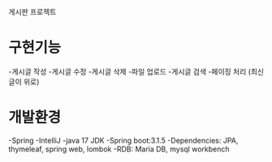 게시판 프로젝트

# 구현기능
-게시글 작성
-게시글 수정
-게시글 삭제
-파일 업로드
-게시글 검색
-페이징 처리 (최신글이 위로)


# 개발환경
-Spring 
-IntelliJ
-java 17 JDK
-Spring boot:3.1.5
-Dependencies: JPA, thymeleaf, spring web, lombok
-RDB: Maria DB, mysql workbench
